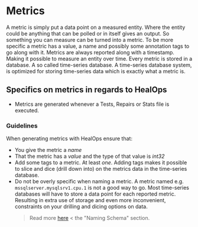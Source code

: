 # Metrics

A metric is simply put a data point on a measured entity. Where the entity could be anything that can be polled or in itself gives an output. So something you can measure can be turned into a metric. To be more specific a metric has a value, a name and possibly some annotation tags to go along with it.
Metrics are always reported along with a timestamp. Making it possible to measure an entity over time. Every metric is stored in a database. A so called time-series database. A time-series database system, is optimized for storing time-series data which is exactly what a metric is.

## Specifics on metrics in regards to HealOps

- Metrics are generated whenever a Tests, Repairs or Stats file is executed.

### Guidelines

When generating metrics with HealOps ensure that:
- You give the metric a _name_
- That the metric has a _value_ and the type of that value is _int32_
- Add some tags to a metric. At least _one_. Adding tags makes it possible to slice and dice (drill down into) on the metrics data in the time-series database.
- Do not be overly specific when naming a metric. A metric named e.g. `mssqlserver.mysqlsrv1.cpu.1` is not a good way to go. Most time-series databases will have to store a data point for each reported metric. Resulting in extra use of storage and even more inconvenient, constraints on your drilling and dicing options on data.
    > Read more [here](http://opentsdb.net/docs/build/html/user_guide/writing/index.html) < the "Naming Schema" section.